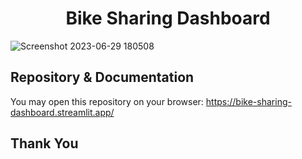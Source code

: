 <h1 align="center">Bike Sharing Dashboard</h1>

![Screenshot 2023-06-29 180508](https://github.com/sntdshrly/bike-sharing-dashboard/assets/71547739/c0ab0195-c05c-4cab-971e-18ba27062c46)

## Repository & Documentation

You may open this repository on your browser: https://bike-sharing-dashboard.streamlit.app/

## Thank You
